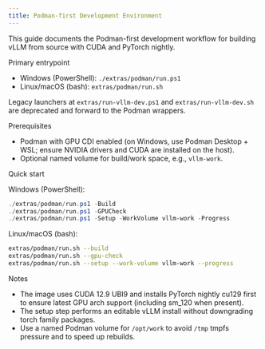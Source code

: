```yaml
---
title: Podman-first Development Environment
---
```


This guide documents the Podman-first development workflow for building vLLM from source with CUDA and PyTorch nightly.

Primary entrypoint

- Windows (PowerShell): `./extras/podman/run.ps1`
- Linux/macOS (bash): `extras/podman/run.sh`

Legacy launchers at `extras/run-vllm-dev.ps1` and `extras/run-vllm-dev.sh` are deprecated and forward to the Podman wrappers.

Prerequisites

- Podman with GPU CDI enabled (on Windows, use Podman Desktop + WSL; ensure NVIDIA drivers and CUDA are installed on the host).
- Optional named volume for build/work space, e.g., `vllm-work`.

Quick start

Windows (PowerShell):

```powershell
./extras/podman/run.ps1 -Build
./extras/podman/run.ps1 -GPUCheck
./extras/podman/run.ps1 -Setup -WorkVolume vllm-work -Progress
```

Linux/macOS (bash):

```bash
extras/podman/run.sh --build
extras/podman/run.sh --gpu-check
extras/podman/run.sh --setup --work-volume vllm-work --progress
```

Notes

- The image uses CUDA 12.9 UBI9 and installs PyTorch nightly cu129 first to ensure latest GPU arch support (including sm_120 when present).
- The setup step performs an editable vLLM install without downgrading torch family packages.
- Use a named Podman volume for `/opt/work` to avoid `/tmp` tmpfs pressure and to speed up rebuilds.
